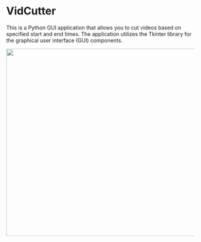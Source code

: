 # VidCutter
This is a Python GUI application that allows you to cut videos based on specified start and end times. The application utilizes the Tkinter library for the graphical user interface (GUI) components.
<p align="center">
  <img width="660" height="500" src="https://i.ibb.co/kQ9WSF2/vidcutter.png">
</p>
